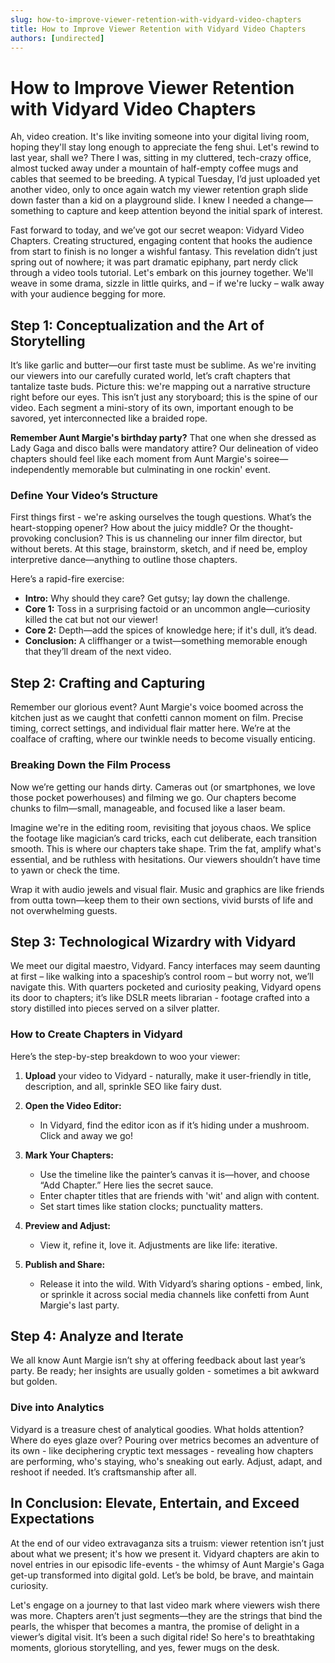 ```yaml
---
slug: how-to-improve-viewer-retention-with-vidyard-video-chapters
title: How to Improve Viewer Retention with Vidyard Video Chapters
authors: [undirected]
---
```



# How to Improve Viewer Retention with Vidyard Video Chapters

Ah, video creation. It's like inviting someone into your digital living room, hoping they'll stay long enough to appreciate the feng shui. Let's rewind to last year, shall we? There I was, sitting in my cluttered, tech-crazy office, almost tucked away under a mountain of half-empty coffee mugs and cables that seemed to be breeding. A typical Tuesday, I’d just uploaded yet another video, only to once again watch my viewer retention graph slide down faster than a kid on a playground slide. I knew I needed a change—something to capture and keep attention beyond the initial spark of interest.

Fast forward to today, and we’ve got our secret weapon: Vidyard Video Chapters. Creating structured, engaging content that hooks the audience from start to finish is no longer a wishful fantasy. This revelation didn’t just spring out of nowhere; it was part dramatic epiphany, part nerdy click through a video tools tutorial. Let's embark on this journey together. We'll weave in some drama, sizzle in little quirks, and – if we're lucky – walk away with your audience begging for more.

## Step 1: Conceptualization and the Art of Storytelling

It’s like garlic and butter—our first taste must be sublime. As we're inviting our viewers into our carefully curated world, let’s craft chapters that tantalize taste buds. Picture this: we're mapping out a narrative structure right before our eyes. This isn’t just any storyboard; this is the spine of our video. Each segment a mini-story of its own, important enough to be savored, yet interconnected like a braided rope.

**Remember Aunt Margie's birthday party?** That one when she dressed as Lady Gaga and disco balls were mandatory attire? Our delineation of video chapters should feel like each moment from Aunt Margie's soiree—independently memorable but culminating in one rockin' event.

### Define Your Video’s Structure

First things first - we're asking ourselves the tough questions. What’s the heart-stopping opener? How about the juicy middle? Or the thought-provoking conclusion? This is us channeling our inner film director, but without berets. At this stage, brainstorm, sketch, and if need be, employ interpretive dance—anything to outline those chapters. 

Here’s a rapid-fire exercise:
- **Intro:** Why should they care? Get gutsy; lay down the challenge.
- **Core 1:** Toss in a surprising factoid or an uncommon angle—curiosity killed the cat but not our viewer!
- **Core 2:** Depth—add the spices of knowledge here; if it's dull, it’s dead.
- **Conclusion:** A cliffhanger or a twist—something memorable enough that they’ll dream of the next video.

## Step 2: Crafting and Capturing

Remember our glorious event? Aunt Margie's voice boomed across the kitchen just as we caught that confetti cannon moment on film. Precise timing, correct settings, and individual flair matter here. We’re at the coalface of crafting, where our twinkle needs to become visually enticing. 

### Breaking Down the Film Process

Now we’re getting our hands dirty. Cameras out (or smartphones, we love those pocket powerhouses) and filming we go. Our chapters become chunks to film—small, manageable, and focused like a laser beam.

Imagine we're in the editing room, revisiting that joyous chaos. We splice the footage like magician’s card tricks, each cut deliberate, each transition smooth. This is where our chapters take shape. Trim the fat, amplify what's essential, and be ruthless with hesitations. Our viewers shouldn’t have time to yawn or check the time.

Wrap it with audio jewels and visual flair. Music and graphics are like friends from outta town—keep them to their own sections, vivid bursts of life and not overwhelming guests.

## Step 3: Technological Wizardry with Vidyard

We meet our digital maestro, Vidyard. Fancy interfaces may seem daunting at first – like walking into a spaceship’s control room – but worry not, we’ll navigate this. With quarters pocketed and curiosity peaking, Vidyard opens its door to chapters; it’s like DSLR meets librarian - footage crafted into a story distilled into pieces served on a silver platter.

### How to Create Chapters in Vidyard

Here’s the step-by-step breakdown to woo your viewer:

1. **Upload** your video to Vidyard - naturally, make it user-friendly in title, description, and all, sprinkle SEO like fairy dust.
   
2. **Open the Video Editor:**
   - In Vidyard, find the editor icon as if it’s hiding under a mushroom. Click and away we go!

3. **Mark Your Chapters:**
   - Use the timeline like the painter’s canvas it is—hover, and choose “Add Chapter.” Here lies the secret sauce.
   - Enter chapter titles that are friends with 'wit' and align with content.
   - Set start times like station clocks; punctuality matters.

4. **Preview and Adjust:**
   - View it, refine it, love it. Adjustments are like life: iterative.

5. **Publish and Share:**
   - Release it into the wild. With Vidyard’s sharing options - embed, link, or sprinkle it across social media channels like confetti from Aunt Margie's last party.

## Step 4: Analyze and Iterate

We all know Aunt Margie isn’t shy at offering feedback about last year’s party. Be ready; her insights are usually golden - sometimes a bit awkward but golden. 

### Dive into Analytics

Vidyard is a treasure chest of analytical goodies. What holds attention? Where do eyes glaze over? Pouring over metrics becomes an adventure of its own - like deciphering cryptic text messages - revealing how chapters are performing, who's staying, who's sneaking out early. Adjust, adapt, and reshoot if needed. It’s craftsmanship after all.

## In Conclusion: Elevate, Entertain, and Exceed Expectations

At the end of our video extravaganza sits a truism: viewer retention isn’t just about what we present; it's how we present it. Vidyard chapters are akin to novel entries in our episodic life-events - the whimsy of Aunt Margie's Gaga get-up transformed into digital gold. Let’s be bold, be brave, and maintain curiosity.

Let's engage on a journey to that last video mark where viewers wish there was more. Chapters aren’t just segments—they are the strings that bind the pearls, the whisper that becomes a mantra, the promise of delight in a viewer’s digital visit. It’s been a such digital ride! So here's to breathtaking moments, glorious storytelling, and yes, fewer mugs on the desk.